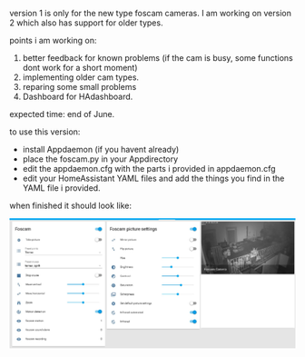 version 1 is only for the new type foscam cameras.
I am working on version 2 which also has support for older types.

points i am working on:
1) better feedback for known problems (if the cam is busy, some functions dont work for a short moment)
2) implementing older cam types.
3) reparing some small problems
4) Dashboard for HAdashboard.

expected time: end of June.

to use this version:
- install Appdaemon (if you havent already)
- place the foscam.py in your Appdirectory
- edit the appdaemon.cfg with the parts i provided in appdaemon.cfg
- edit your HomeAssistant YAML files and add the things you find in the YAML file i provided.

when finished it should look like:

![screenshot](foscam2.jpg)
